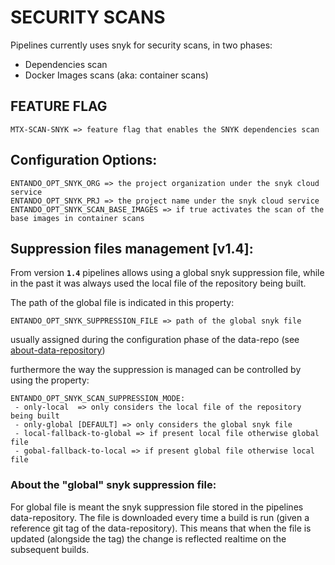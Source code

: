 # SECURITY SCANS

Pipelines currently uses snyk for security scans, in two phases:

- Dependencies scan
- Docker Images scans  (aka: container scans)


## FEATURE FLAG

```
MTX-SCAN-SNYK => feature flag that enables the SNYK dependencies scan
```


## Configuration Options:

```
ENTANDO_OPT_SNYK_ORG => the project organization under the snyk cloud service
ENTANDO_OPT_SNYK_PRJ => the project name under the snyk cloud service
ENTANDO_OPT_SNYK_SCAN_BASE_IMAGES => if true activates the scan of the base images in container scans
```


## Suppression files management [v1.4]:

From version **`1.4`** pipelines allows using a global snyk suppression file, while in the past it was always used the 
local file of the repository being built.

The path of the global file is indicated in this property:

```
ENTANDO_OPT_SNYK_SUPPRESSION_FILE => path of the global snyk file
```

usually assigned during the configuration phase of the data-repo (see [about-data-repository](about-data-repository.md))

furthermore the way the suppression is managed can be controlled by using the property:

```
ENTANDO_OPT_SNYK_SCAN_SUPPRESSION_MODE:
 - only-local  => only considers the local file of the repository being built
 - only-global [DEFAULT] => only considers the global snyk file
 - local-fallback-to-global => if present local file otherwise global file
 - gobal-fallback-to-local => if present global file otherwise local file
```


### About the "global" snyk suppression file:

For global file is meant the snyk suppression file stored in the pipelines data-repository. The file is downloaded every time a build is run (given a reference git tag of the data-repository). This means that when the file is updated (alongside the tag) the change is reflected realtime on the subsequent builds.
